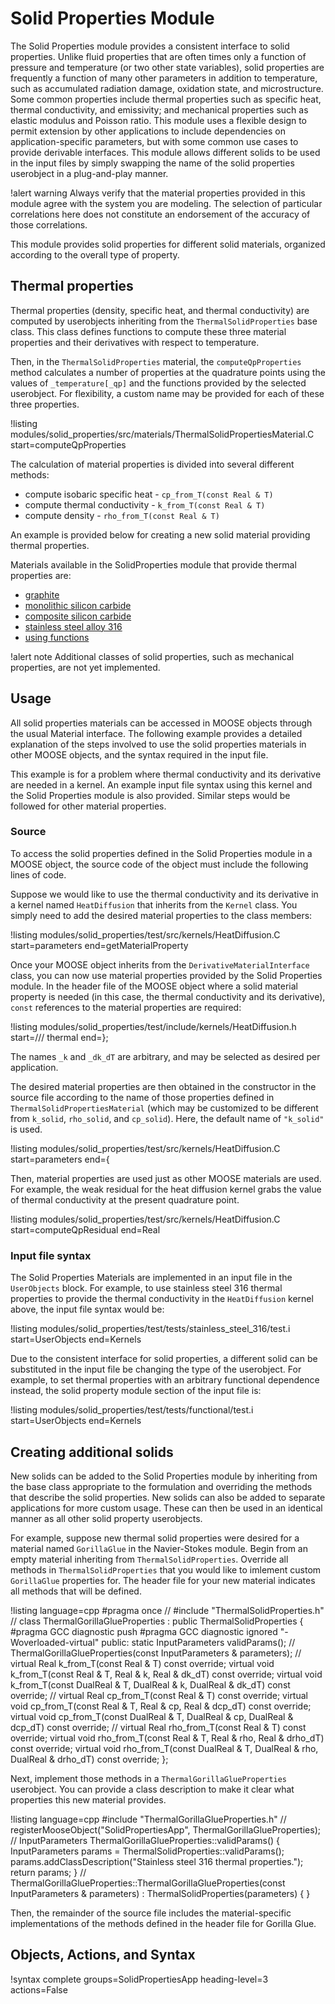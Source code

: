 # Solid Properties Module

The Solid Properties module provides a consistent interface to solid properties. Unlike
fluid properties that are often times only a function of pressure and temperature
(or two other state variables), solid properties are frequently a function of many
other parameters in addition to temperature, such as accumulated radiation damage,
oxidation state, and microstructure. Some common properties include thermal
properties such as specific heat, thermal conductivity, and emissivity; and
mechanical properties such as elastic modulus and Poisson ratio. This module uses a
flexible design to permit extension by other applications to include dependencies on
application-specific parameters, but with some common use cases to provide derivable interfaces.
This module allows different solids
to be used in the input files by simply swapping the name of the solid properties
userobject in a plug-and-play manner.

!alert warning
Always verify that the material properties provided in this module agree with
the system you are modeling. The selection of particular correlations here does not
constitute an endorsement of the accuracy of those correlations.

This module provides solid properties for different solid materials, organized according to
the overall type of property.

## Thermal properties

Thermal properties (density, specific heat, and thermal conductivity) are computed by
userobjects inheriting from the `ThermalSolidProperties` base class. This class
defines functions to compute these three material properties and their derivatives with respect to temperature.

Then, in the `ThermalSolidProperties` material, the `computeQpProperties` method calculates a number of properties at
the quadrature points using the values of `_temperature[_qp]` and the functions provided by
the selected userobject.
For flexibility, a custom name may be provided for each of these three properties.

!listing modules/solid_properties/src/materials/ThermalSolidPropertiesMaterial.C start=computeQpProperties

The calculation of material properties is divided into several different methods:

- compute isobaric specific heat - `cp_from_T(const Real & T)`
- compute thermal conductivity - `k_from_T(const Real & T)`
- compute density - `rho_from_T(const Real & T)`

An example is provided below for creating a new solid material providing thermal properties.

Materials available in the SolidProperties module that provide thermal properties
are:

- [graphite](/ThermalGraphiteProperties.md)
- [monolithic silicon carbide](/ThermalMonolithicSiCProperties.md)
- [composite silicon carbide](/ThermalCompositeSiCProperties.md)
- [stainless steel alloy 316](/ThermalSS316Properties.md)
- [using functions](/ThermalFunctionSolidProperties.md)

!alert note
Additional classes of solid properties, such as mechanical properties, are not yet
implemented.

## Usage

All solid properties materials can be accessed in MOOSE objects through the usual Material
interface. The following example provides a detailed explanation of the steps involved to use the
solid properties materials in other MOOSE objects, and the syntax required in the input file.

This example is for a problem where thermal conductivity and its derivative are needed in a kernel.
An example input file syntax using this kernel and the Solid Properties module is also provided.
Similar steps would be followed for other material properties.

### Source

To access the solid properties defined in the Solid Properties module in a MOOSE object, the source
code of the object must include the following lines of code.

Suppose we would like to use the thermal conductivity and its derivative in a
kernel named `HeatDiffusion` that inherits from the `Kernel` class.
You simply need to add the desired material properties to the class members:

!listing modules/solid_properties/test/src/kernels/HeatDiffusion.C start=parameters end=getMaterialProperty

Once your MOOSE object inherits from the `DerivativeMaterialInterface` class, you can now
use material properties provided by the Solid Properties module. In the header file of the
MOOSE object where a solid material property is needed (in this case, the
thermal conductivity and its derivative), `const` references to the material properties are required:

!listing modules/solid_properties/test/include/kernels/HeatDiffusion.h start=/// thermal end=};

The names `_k` and `_dk_dT` are arbitrary, and may be selected as desired per application.

The desired material properties are then obtained in the constructor in the source file
according to the name of those properties defined in `ThermalSolidPropertiesMaterial` (which
may be customized to be different from `k_solid`, `rho_solid`, and `cp_solid`). Here, the
default name of `"k_solid"` is used.

!listing modules/solid_properties/test/src/kernels/HeatDiffusion.C start=parameters end={

Then, material properties are used just as other MOOSE materials are used. For example, the
weak residual for the heat diffusion kernel grabs the value of thermal conductivity at the
present quadrature point.

!listing modules/solid_properties/test/src/kernels/HeatDiffusion.C start=computeQpResidual end=Real

### Input file syntax

The Solid Properties Materials are implemented in an input file in the `UserObjects` block.  For
example, to use stainless steel 316 thermal properties to provide the thermal conductivity in
the `HeatDiffusion` kernel above, the input file syntax would be:

!listing modules/solid_properties/test/tests/stainless_steel_316/test.i
  start=UserObjects
  end=Kernels

Due to the consistent interface for solid properties, a different solid can be substituted in the
input file be changing the type of the userobject. For example, to set thermal properties
with an arbitrary functional dependence instead, the solid property module section of
the input file is:

!listing modules/solid_properties/test/tests/functional/test.i
  start=UserObjects
  end=Kernels

## Creating additional solids

New solids can be added to the Solid Properties module by inheriting from the base class appropriate
to the formulation and overriding the methods that describe the solid properties. New solids can also
be added to separate applications for more custom usage. These can then be
used in an identical manner as all other solid property userobjects.

For example, suppose new thermal solid properties were desired for a material named `GorillaGlue` in
the Navier-Stokes module. Begin from an empty material inheriting from `ThermalSolidProperties`.
Override all methods in `ThermalSolidProperties` that you would like to imlement custom `GorillaGlue`
properties for. The header file for your new material indicates all methods that will be defined.

!listing language=cpp
#pragma once
//
#include "ThermalSolidProperties.h"
//
class ThermalGorillaGlueProperties : public ThermalSolidProperties
{
#pragma GCC diagnostic push
#pragma GCC diagnostic ignored "-Woverloaded-virtual"
public:
  static InputParameters validParams();
//
  ThermalGorillaGlueProperties(const InputParameters & parameters);
//
  virtual Real k_from_T(const Real & T) const override;
  virtual void k_from_T(const Real & T, Real & k, Real & dk_dT) const override;
  virtual void k_from_T(const DualReal & T,
                        DualReal & k,
                        DualReal & dk_dT) const override;
//
  virtual Real cp_from_T(const Real & T) const override;
  virtual void cp_from_T(const Real & T, Real & cp, Real & dcp_dT) const override;
  virtual void cp_from_T(const DualReal & T,
                         DualReal & cp,
                         DualReal & dcp_dT) const override;
//
  virtual Real rho_from_T(const Real & T) const override;
  virtual void rho_from_T(const Real & T, Real & rho, Real & drho_dT) const override;
  virtual void rho_from_T(const DualReal & T,
                          DualReal & rho,
                          DualReal & drho_dT) const override;
};

Next, implement those methods in a `ThermalGorillaGlueProperties` userobject. You can provide
a class description to make it clear what properties this new material provides.

!listing language=cpp
#include "ThermalGorillaGlueProperties.h"
//
registerMooseObject("SolidPropertiesApp", ThermalGorillaGlueProperties);
//
InputParameters
ThermalGorillaGlueProperties::validParams()
{
  InputParameters params = ThermalSolidProperties::validParams();
  params.addClassDescription("Stainless steel 316 thermal properties.");
  return params;
}
//
ThermalGorillaGlueProperties::ThermalGorillaGlueProperties(const InputParameters & parameters)
  : ThermalSolidProperties(parameters)
{
}

Then, the remainder of the source file includes the material-specific implementations
of the methods defined in the header file for Gorilla Glue.

## Objects, Actions, and Syntax

!syntax complete groups=SolidPropertiesApp heading-level=3 actions=False

